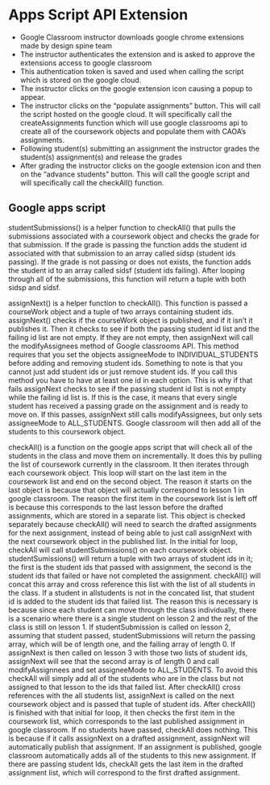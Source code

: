 # Apps Script API Extension

- Google Classroom instructor downloads google chrome extensions made by design spine team
- The instructor authenticates the extension and is asked to approve the extensions access to google classroom
- This authentication token is saved and used when calling the script which is stored on the google cloud.
- The instructor clicks on the google extension icon causing a popup to appear. 
- The instructor clicks on the “populate assignments” button. This will call the script hosted on the google cloud. It will specifically call the createAssignments function which will use google classrooms api to create all of the coursework objects and populate them with CAOA’s assignments.
- Following student(s) submitting an assignment the instructor grades the student(s) assignment(s) and release the grades
- After grading the instructor clicks on the google extension icon and then on the “advance students” button. This will call the google script and will specifically call the checkAll() function. 


## Google apps script
studentSubmissions() is a helper function to checkAll() that pulls the submissions associated with a coursework object and checks the grade for that submission. If the grade is passing the function adds the student id associated with that submission to an array called sidsp (student ids passing). If the grade is not passing or does not exists, the function adds the student id to an array called sidsf (student ids failing). After looping through all of the submissions, this function will return a tuple with both sidsp and sidsf.
	
assignNext() is a helper function to checkAll(). This function is passed a courseWork object and a tuple of two arrays containing student ids. assignNext() checks if the courseWork object is published, and if it isn’t it publishes it. 
Then it checks to see if both the passing student id list and the failing id list are not empty. If they are not empty, then assignNext will call the modifyAssignees method of Google classrooms API. This method requires that you set the objects assigneeMode to INDIVIDUAL_STUDENTS before adding and removing student ids. Something to note is that you cannot just add student ids or just remove student ids. If you call this method you have to have at least one id in each option.
This is why if that fails assignNext checks to see if the passing student id list is not empty while the failing id list is. If this is the case, it means that every single student has received a passing grade on the assignment and is ready to move on. If this passes, assignNext still calls modifyAssignees, but only sets assigneeMode to ALL_STUDENTS. Google classroom will then add all of the students to this coursework object.

checkAll() is a function on the google apps script that will check all of the students in the class and move them on incrementally. It does this by pulling the list of coursework currently in the classroom. It then iterates through each coursework object. This loop will start on the last item in the coursework list and end on the second object. The reason it starts on the last object is because that object will actually correspond to lesson 1 in google classroom. The reason the first item in the coursework list is left off is because this corresponds to the last lesson before the drafted assignments, which are stored in a separate list. This object is checked separately because checkAll() will need to search the drafted assignments for the next assignment, instead of being able to just call assignNext with the next coursework object in the published list.
In the initial for loop, checkAll will call studentSubmissions() on each coursework object. studentSumissions() will return a tuple with two arrays of student ids in it; the first is the student ids that passed with assignment, the second is the student ids that failed or have not completed the assignment. checkAll() will concat this array and cross reference this list with the list of all students in the class. If a student in allstudents is not in the concated list, that student id is added to the student ids that failed list. The reason this is necessary is because since each student can move through the class individually, there is a scenario where there is a single student on lesson 2 and the rest of the class is still on lesson 1. If studentSubmission is called on lesson 2, assuming that student passed, studentSubmissions will return the passing array, which will be of length one, and the failing array of length 0. If assignNext is then called on lesson 3 with those two lists of student ids, assignNext will see that the second array is of length 0 and call modifyAssignnees and set assigneeMode to ALL_STUDENTS. To avoid this checkAll will simply add all of the students who are in the class but not assigned to that lesson to the ids that failed list. After checkAll() cross references with the all students list, assignNext is called on the next coursework object and is passed that tuple of student ids.
After checkAll() is finished with that initial for loop, it then checks the first item in the coursework list, which corresponds to the last published assignment in google classroom. If no students have passed, checkAll does nothing. This is because if it calls assignNext on a drafted assignment, assignNext will automatically publish that assignment. If an assignment is published, google classroom automatically adds all of the students to this new assignment. If there are passing student Ids, checkAll gets the last item in the drafted assignment list, which will correspond to the first drafted assignment.


